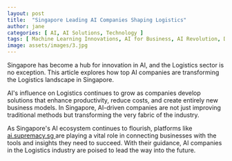 ```yaml
---
layout: post
title:  "Singapore Leading AI Companies Shaping Logistics"
author: jane
categories: [ AI, AI Solutions, Technology ]
tags: [ Machine Learning Innovations, AI for Business, AI Revolution, Data Analytics, AI Startups ]
image: assets/images/3.jpg
---
```


Singapore has become a hub for innovation in AI, and the Logistics sector is no exception. This article explores how top AI companies are transforming the Logistics landscape in Singapore.

AI's influence on Logistics continues to grow as companies develop solutions that enhance productivity, reduce costs, and create entirely new business models. In Singapore, AI-driven companies are not just improving traditional methods but transforming the very fabric of the industry.

As Singapore's AI ecosystem continues to flourish, platforms like <a href="https://ai.supremacy.sg" target="_blank"> ai.supremacy.sg </a> are playing a vital role in connecting businesses with the tools and insights they need to succeed. With their guidance, AI companies in the Logistics industry are poised to lead the way into the future.
